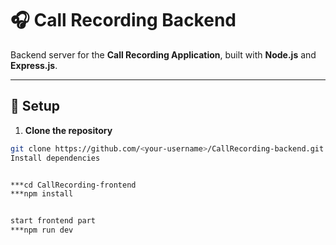 # 🎧 Call Recording Backend

Backend server for the **Call Recording Application**, built with **Node.js** and **Express.js**.

---

## 🚀 Setup

1. **Clone the repository**
```bash
git clone https://github.com/<your-username>/CallRecording-backend.git
Install dependencies


***cd CallRecording-frontend
***npm install


start frontend part
***npm run dev
